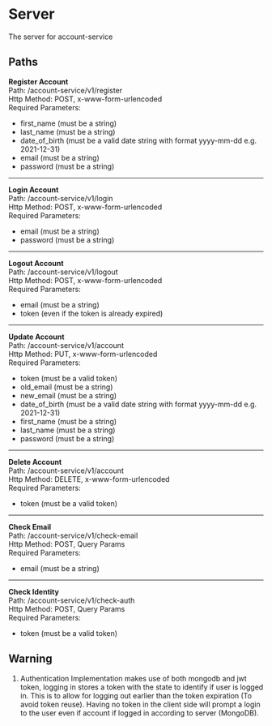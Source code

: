 # Server
The server for account-service

## Paths

**Register Account** \
Path: /account-service/v1/register \
Http Method: POST, x-www-form-urlencoded \
Required Parameters:
- first_name (must be a string)
- last_name (must be a string)
- date_of_birth (must be a valid date string with format yyyy-mm-dd e.g. 2021-12-31)
- email (must be a string)
- password (must be a string)
***


**Login Account** \
Path: /account-service/v1/login \
Http Method: POST, x-www-form-urlencoded \
Required Parameters:
- email (must be a string)
- password (must be a string)
***


**Logout Account** \
Path: /account-service/v1/logout \
Http Method: POST, x-www-form-urlencoded \
Required Parameters:
- email (must be a string)
- token (even if the token is already expired)
***


**Update Account** \
Path: /account-service/v1/account \
Http Method: PUT, x-www-form-urlencoded \
Required Parameters:
- token (must be a valid token)
- old_email (must be a string)
- new_email (must be a string)
- date_of_birth (must be a valid date string with format yyyy-mm-dd e.g. 2021-12-31)
- first_name (must be a string)
- last_name (must be a string)
- password (must be a string)
***


**Delete Account** \
Path: /account-service/v1/account \
Http Method: DELETE, x-www-form-urlencoded \
Required Parameters:
- token (must be a valid token)
***


**Check Email** \
Path: /account-service/v1/check-email \
Http Method: POST, Query Params \
Required Parameters:
- email (must be a string)
***

**Check Identity** \
Path: /account-service/v1/check-auth \
Http Method: POST, Query Params \
Required Parameters:
- token (must be a valid token)

## Warning

1. Authentication Implementation makes use of both mongodb and jwt token, logging in stores a token with the state to identify if user is logged in. This is to allow for logging out earlier than the token expiration (To avoid token reuse). Having no token in the client side will prompt a login to the user even if account if logged in according to server (MongoDB).
